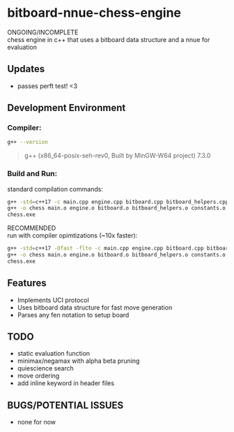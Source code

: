 # bitboard-nnue-chess-engine
ONGOING/INCOMPLETE <br>
chess engine in c++ that uses a bitboard data structure and a nnue for evaluation

## Updates
- passes perft test! <3

## Development Environment
### Compiler:
```bash
g++ --version
```
> g++ (x86_64-posix-seh-rev0, Built by MinGW-W64 project) 7.3.0

### Build and Run:
standard compilation commands:
```bash
g++ -std=c++17 -c main.cpp engine.cpp bitboard.cpp bitboard_helpers.cpp constants.cpp fen.cpp move_helpers.cpp perft.cpp uci.cpp search.cpp evaluation.cpp
g++ -o chess main.o engine.o bitboard.o bitboard_helpers.o constants.o fen.o move_helpers.o perft.o uci.o search.o evaluation.o
chess.exe
```

RECOMMENDED <br>
run with compiler opimtizations (~10x faster):
```bash
g++ -std=c++17 -Ofast -flto -c main.cpp engine.cpp bitboard.cpp bitboard_helpers.cpp constants.cpp fen.cpp move_helpers.cpp perft.cpp uci.cpp search.cpp evaluation.cpp
g++ -o chess main.o engine.o bitboard.o bitboard_helpers.o constants.o fen.o move_helpers.o perft.o uci.o search.o evaluation.o
chess.exe
``` 

## Features
- Implements UCI protocol
- Uses bitboard data structure for fast move generation
- Parses any fen notation to setup board

## TODO
- static evaluation function
- minimax/negamax with alpha beta pruning
- quiescience search
- move ordering
- add inline keyword in header files

## BUGS/POTENTIAL ISSUES
- none for now 
